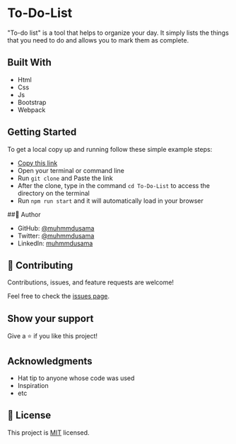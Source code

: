 # To-Do-List
"To-do list" is a tool that helps to organize your day. It simply lists the things that you need to do and allows you to mark them as complete.

## Built With

- Html
- Css
- Js
- Bootstrap
- Webpack

## Getting Started

To get a local copy up and running follow these simple example steps:

- [Copy this link](git@github.com:MuhmmdUsama/To-Do-List.git)
- Open your terminal or command line
- Run `git clone` and Paste the link
- After the clone, type in the command `cd To-Do-List` to access the directory on the terminal
- Run `npm run start` and it will automatically load in your browser

##👤 Author

- GitHub: [@muhmmdusama](https://github.com/muhmmdusama)
- Twitter: [@muhmmdusama](https://twitter.com/muhmmdusama)
- LinkedIn: [muhmmdusama](https://linkedin.com/in/muhmmdusama)

## 🤝 Contributing

Contributions, issues, and feature requests are welcome!

Feel free to check the [issues page](https://github.com/MuhmmdUsama/To-Do-List/issues).

## Show your support

Give a ⭐️ if you like this project!

## Acknowledgments

- Hat tip to anyone whose code was used
- Inspiration
- etc

## 📝 License

This project is [MIT](./MIT.md) licensed.